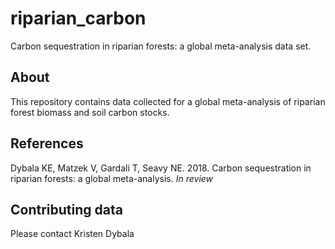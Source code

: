 # riparian_carbon
Carbon sequestration in riparian forests: a global meta-analysis data set.

## About

This repository contains data collected for a global meta-analysis of riparian forest biomass and soil carbon stocks.

## References

Dybala KE, Matzek V, Gardali T, Seavy NE. 2018. Carbon sequestration in riparian forests: a global meta-analysis. *In review*

## Contributing data

Please contact Kristen Dybala
